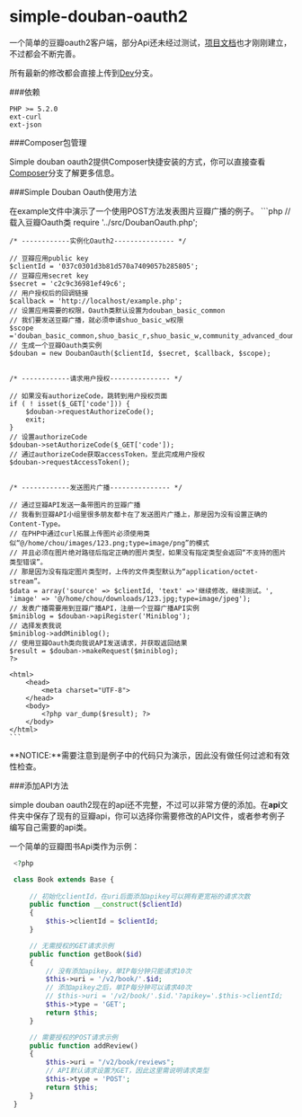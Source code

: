 simple-douban-oauth2
====================

一个简单的豆瓣oauth2客户端，部分Api还未经过测试，[项目文档](http://zither.github.com/simple-douban-oauth2)也才刚刚建立，不过都会不断完善。

所有最新的修改都会直接上传到[Dev](https://github.com/zither/simple-douban-oauth2/tree/dev)分支。

###依赖

    PHP >= 5.2.0
    ext-curl
    ext-json

###Composer包管理

Simple douban oauth2提供Composer快捷安装的方式，你可以直接查看[Composer](https://github.com/zither/simple-douban-oauth2/tree/composer)分支了解更多信息。

###Simple Douban Oauth使用方法

在example文件中演示了一个使用POST方法发表图片豆瓣广播的例子。
    ```php
    // 载入豆瓣Oauth类
    require '../src/DoubanOauth.php';

    /* ------------实例化Oauth2--------------- */

    // 豆瓣应用public key
    $clientId = '037c0301d3b81d570a7409057b285805';
    // 豆瓣应用secret key
    $secret = 'c2c9c36981ef49c6';
    // 用户授权后的回调链接
    $callback = 'http://localhost/example.php';
    // 设置应用需要的权限，Oauth类默认设置为douban_basic_common
    // 我们要发送豆瓣广播，就必须申请shuo_basic_w权限
    $scope ='douban_basic_common,shuo_basic_r,shuo_basic_w,community_advanced_doumail_r';
    // 生成一个豆瓣Oauth类实例
    $douban = new DoubanOauth($clientId, $secret, $callback, $scope);


    /* ------------请求用户授权--------------- */

    // 如果没有authorizeCode，跳转到用户授权页面
    if ( ! isset($_GET['code'])) {
        $douban->requestAuthorizeCode();
        exit;
    }
    // 设置authorizeCode
    $douban->setAuthorizeCode($_GET['code']);
    // 通过authorizeCode获取accessToken，至此完成用户授权
    $douban->requestAccessToken();


    /* ------------发送图片广播--------------- */

    // 通过豆瓣API发送一条带图片的豆瓣广播
    // 我看到豆瓣API小组里很多朋友都卡在了发送图片广播上，那是因为没有设置正确的Content-Type。
    // 在PHP中通过curl拓展上传图片必须使用类似“@/home/chou/images/123.png;type=image/png”的模式
    // 并且必须在图片绝对路径后指定正确的图片类型，如果没有指定类型会返回“不支持的图片类型错误”。
    // 那是因为没有指定图片类型时，上传的文件类型默认为“application/octet-stream”。
    $data = array('source' => $clientId, 'text' =>'继续修改，继续测试。', 'image' => '@/home/chou/downloads/123.jpg;type=image/jpeg');
    // 发表广播需要用到豆瓣广播API，注册一个豆瓣广播API实例
    $miniblog = $douban->apiRegister('Miniblog');
    // 选择发表我说
    $miniblog->addMiniblog();
    // 使用豆瓣Oauth类向我说API发送请求，并获取返回结果
    $result = $douban->makeRequest($miniblog);
    ?>

    <html>
        <head>
            <meta charset="UTF-8">
        </head>
        <body>
            <?php var_dump($result); ?>
        </body>
    </html>
    ```
**NOTICE:**需要注意到是例子中的代码只为演示，因此没有做任何过滤和有效性检查。

###添加API方法

simple douban oauth2现在的api还不完整，不过可以非常方便的添加。在**api**文件夹中保存了现有的豆瓣api，你可以选择你需要修改的API文件，或者参考例子编写自己需要的api类。

一个简单的豆瓣图书Api类作为示例：
   ```php
    <?php

    class Book extends Base {
        
        // 初始化clientId，在uri后面添加apikey可以拥有更宽裕的请求次数
        public function __construct($clientId)
        {
            $this->clientId = $clientId;
        }

        // 无需授权的GET请求示例
        public function getBook($id)
        {
            // 没有添加apikey，单IP每分钟只能请求10次
            $this->uri = '/v2/book/'.$id;
            // 添加apikey之后，单IP每分钟可以请求40次
            // $this->uri = '/v2/book/'.$id.'?apikey='.$this->clientId;
            $this->type = 'GET';
            return $this;
        }

        // 需要授权的POST请求示例
        public function addReview()
        {
            $this->uri = "/v2/book/reviews";
            // API默认请求设置为GET，因此这里需说明请求类型
            $this->type = 'POST';
            return $this;     
        }        
    }
   ```

